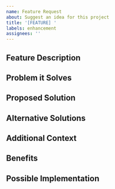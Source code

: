 ```yaml
---
name: Feature Request
about: Suggest an idea for this project
title: '[FEATURE] '
labels: enhancement
assignees: ''
---
```


## Feature Description
<!-- A clear and concise description of the feature you'd like to see -->

## Problem it Solves
<!-- Describe the problem this feature would solve -->

## Proposed Solution
<!-- Describe how you envision this feature working -->

## Alternative Solutions
<!-- Describe any alternative solutions or features you've considered -->

## Additional Context
<!-- Add any other context, mockups, or screenshots about the feature request here -->

## Benefits
<!-- Describe the benefits this feature would bring to users -->

## Possible Implementation
<!-- Optional: Describe how this could be implemented technically -->
